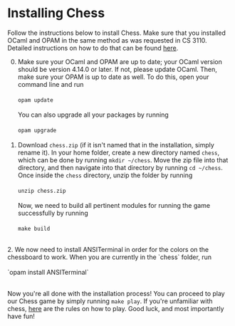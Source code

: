 # Installing Chess

Follow the instructions below to install Chess. Make sure that you installed OCaml and OPAM in the same method as was requested in CS 3110. Detailed instructions on how to do that can be found [here](https://cs3110.github.io/textbook/chapters/preface/install.html#). 

0. Make sure your OCaml and OPAM are up to date; your OCaml version should be version 4.14.0 or later. If not, please update OCaml. Then, make sure your OPAM is up to date as well. To do this, open your command line and run <br/> <br/> `opam update` <br/><br/> You can also upgrade all your packages by running <br/><br/>`opam upgrade`<br/><br/>
1. Download `chess.zip` (if it isn't named that in the installation, simply rename it). In your home folder, create a new directory named `chess`, which can be done by running `mkdir ~/chess`. Move the zip file into that directory, and then navigate into that directory by running `cd ~/chess`. Once inside the `chess` directory, unzip the folder by running
<br/><br/> `unzip chess.zip`<br/> <br/> Now, we need to build all pertinent modules for running the game successfully by running 
<br/><br/>
`make build`<br/>
<br/> 
2. We now need to install ANSITerminal in order for the colors on the chessboard to work. When you are currently in the `chess` folder, run <br/> <br/> `opam install ANSITerminal`<br/> <br/>

Now you're all done with the installation process! You can proceed to play our Chess game by simply running `make play`. If you're unfamiliar with chess, [here](https://www.chess.com/learn-how-to-play-chess) are the rules on how to play. Good luck, and most importantly have fun!

